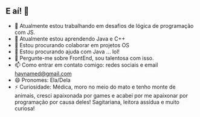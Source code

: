 ## E aí! 👋

- 🔭 Atualmente estou trabalhando em desafios de lógica de programação com JS.
- 🌱 Atualmente estou aprendendo Java e C++
- 👯 Estou procurando colaborar em projetos OS
- 🤔 Estou procurando ajuda com Java ... lol!
- 💬 Pergunte-me sobre FrontEnd, sou talentosa com isso.
- 📫 Como entrar em contato comigo: redes sociais e email haynamed@gmail.com
- 😄 Pronomes: Ela/Dela
- ⚡ Curiosidade: Médica, moro no meio do mato e tenho monte de animais, cresci apaixonada por games e acabei por me apaixonar por programação por causa deles! Sagitariana, leitora assídua e muito curiosa!


